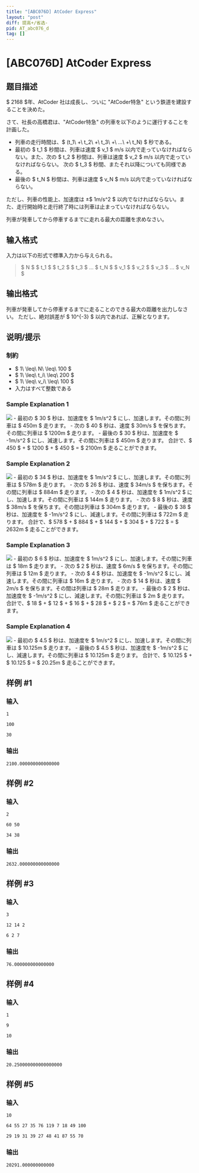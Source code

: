 ```yaml
---
title: "[ABC076D] AtCoder Express"
layout: "post"
diff: 提高+/省选-
pid: AT_abc076_d
tag: []
---
```


# [ABC076D] AtCoder Express

## 题目描述

[problemUrl]: https://atcoder.jp/contests/abc076/tasks/abc076_d

$ 2168 $年、AtCoder 社は成長し、ついに "AtCoder特急" という鉄道を建設することを決めた。

さて、社長の高橋君は、"AtCoder特急" の列車を以下のように運行することを計画した。

- 列車の走行時間は、$ (t_1\ +\ t_2\ +\ t_3\ +\ ...\ +\ t_N) $ 秒である。
- 最初の $ t_1 $ 秒間は、列車は速度 $ v_1 $ m/s 以内で走っていなければならない。また、次の $ t_2 $ 秒間は、列車は速度 $ v_2 $ m/s 以内で走っていなければならない。 次の $ t_3 $ 秒間、またそれ以降についても同様である。
- 最後の $ t_N $ 秒間は、列車は速度 $ v_N $ m/s 以内で走っていなければならない。

ただし、列車の性能上、加速度は ±$ 1m/s^2 $ 以内でなければならない。また、走行開始時と走行終了時には列車は止まっていなければならない。

列車が発車してから停車するまでに走れる最大の距離を求めなさい。

## 输入格式

入力は以下の形式で標準入力から与えられる。

> $ N $ $ t_1 $ $ t_2 $ $ t_3 $ … $ t_N $ $ v_1 $ $ v_2 $ $ v_3 $ … $ v_N $

## 输出格式

列車が発車してから停車するまでに走ることのできる最大の距離を出力しなさい。 ただし、絶対誤差が $ 10^{-3} $ 以内であれば、正解となります。

## 说明/提示

### 制約

- $ 1\ \leq\ N\ \leq\ 100 $
- $ 1\ \leq\ t_i\ \leq\ 200 $
- $ 1\ \leq\ v_i\ \leq\ 100 $
- 入力はすべて整数である

### Sample Explanation 1

![](https://img.atcoder.jp/abc076/69c1f4241b608bc36f1f08dd4184d3f0.png) - 最初の $ 30 $ 秒は、加速度を $ 1m/s^2 $ にし、加速します。その間に列車は $ 450m $ 走ります。 - 次の $ 40 $ 秒は、速度 $ 30m/s $ を保ちます。その間に列車は $ 1200m $ 走ります。 - 最後の $ 30 $ 秒は、加速度を $ -1m/s^2 $ にし、減速します。その間に列車は $ 450m $ 走ります。 合計で、$ 450 $ + $ 1200 $ + $ 450 $ = $ 2100m $ 走ることができます。

### Sample Explanation 2

![](https://img.atcoder.jp/abc076/a3e07ea723f50df04461165bc2cc8890.png) - 最初の $ 34 $ 秒は、加速度を $ 1m/s^2 $ にし、加速します。その間に列車は $ 578m $ 走ります。 - 次の $ 26 $ 秒は、速度 $ 34m/s $ を保ちます。その間に列車は $ 884m $ 走ります。 - 次の $ 4 $ 秒は、加速度を $ 1m/s^2 $ にし、加速します。その間に列車は $ 144m $ 走ります。 - 次の $ 8 $ 秒は、速度 $ 38m/s $ を保ちます。その間は列車は $ 304m $ 走ります。 - 最後の $ 38 $ 秒は、加速度を $ -1m/s^2 $ にし、減速します。その間に列車は $ 722m $ 走ります。 合計で、$ 578 $ + $ 884 $ + $ 144 $ + $ 304 $ + $ 722 $ = $ 2632m $ 走ることができます。

### Sample Explanation 3

![](https://img.atcoder.jp/abc076/77f821f590cb19d8e449303a102422dc.png) - 最初の $ 6 $ 秒は、加速度を $ 1m/s^2 $ にし、加速します。その間に列車は $ 18m $ 走ります。 - 次の $ 2 $ 秒は、速度 $ 6m/s $ を保ちます。その間に列車は $ 12m $ 走ります。 - 次の $ 4 $ 秒は、加速度を $ -1m/s^2 $ にし、減速します。その間に列車は $ 16m $ 走ります。 - 次の $ 14 $ 秒は、速度 $ 2m/s $ を保ちます。その間は列車は $ 28m $ 走ります。 - 最後の $ 2 $ 秒は、加速度を $ -1m/s^2 $ にし、減速します。その間に列車は $ 2m $ 走ります。 合計で、$ 18 $ + $ 12 $ + $ 16 $ + $ 28 $ + $ 2 $ = $ 76m $ 走ることができます。

### Sample Explanation 4

![ ](https://img.atcoder.jp/abc076/ebde8cbeb649ae7fd338180c0562ae0b.png) - 最初の $ 4.5 $ 秒は、加速度を $ 1m/s^2 $ にし、加速します。その間に列車は $ 10.125m $ 走ります。 - 最後の $ 4.5 $ 秒は、加速度を $ -1m/s^2 $ にし、減速します。その間に列車は $ 10.125m $ 走ります。 合計で、$ 10.125 $ + $ 10.125 $ = $ 20.25m $ 走ることができます。

## 样例 #1

### 输入

```
1
100
30
```

### 输出

```
2100.000000000000000
```

## 样例 #2

### 输入

```
2
60 50
34 38
```

### 输出

```
2632.000000000000000
```

## 样例 #3

### 输入

```
3
12 14 2
6 2 7
```

### 输出

```
76.000000000000000
```

## 样例 #4

### 输入

```
1
9
10
```

### 输出

```
20.250000000000000000
```

## 样例 #5

### 输入

```
10
64 55 27 35 76 119 7 18 49 100
29 19 31 39 27 48 41 87 55 70
```

### 输出

```
20291.000000000000
```

